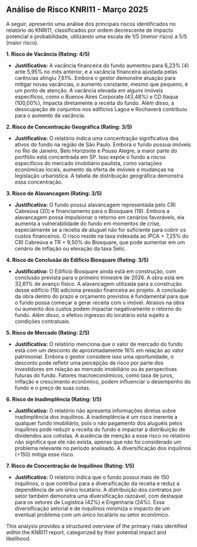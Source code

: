 ## Análise de Risco KNRI11 - Março 2025

A seguir, apresento uma análise dos principais riscos identificados no relatório do KNRI11, classificados por ordem decrescente de impacto potencial e probabilidade, utilizando uma escala de 1/5 (menor risco) a 5/5 (maior risco).

**1. Risco de Vacância (Rating: 4/5)**

*   **Justificativa:** A vacância financeira do fundo aumentou para 6,23% (4) ante 5,95% no mês anterior, e a vacância financeira ajustada pelas carências atingiu 7,61%. Embora o gestor demonstre atuação para mitigar novas vacâncias, o aumento constante, mesmo que pequeno, é um ponto de atenção. A vacância elevada em alguns imóveis específicos, como o Buenos Aires Corporate (43,48%) e CD Itaqua (100,00%), impacta diretamente a receita do fundo. Além disso, a desocupação de conjuntos nos edifícios Lagoa e Rochaverá contribuiu para o aumento da vacância.

**2. Risco de Concentração Geográfica (Rating: 3/5)**

*   **Justificativa:** O relatório indica uma concentração significativa dos ativos do fundo na região de São Paulo. Embora o fundo possua imóveis no Rio de Janeiro, Belo Horizonte e Pouso Alegre, a maior parte do portfólio está concentrada em SP. Isso expõe o fundo a riscos específicos do mercado imobiliário paulista, como variações econômicas locais, aumento da oferta de imóveis e mudanças na legislação urbanística. A tabela de distribuição geográfica demonstra essa concentração.

**3. Risco de Alavancagem (Rating: 3/5)**

*   **Justificativa:** O fundo possui alavancagem representada pelo CRI Cabreúva (20) e financiamento para o Biosquare (19). Embora a alavancagem possa impulsionar o retorno em cenários favoráveis, ela aumenta a vulnerabilidade do fundo em momentos de crise, especialmente se a receita de aluguel não for suficiente para cobrir os custos financeiros. O risco reside na taxa indexada ao IPCA + 7,25% do CRI Cabreúva e TR + 9,50% do Biosquare, que pode aumentar em um cenário de inflação ou elevação da taxa Selic.

**4. Risco de Conclusão do Edifício Biosquare (Rating: 3/5)**

*   **Justificativa:** O Edifício Biosquare ainda está em construção, com conclusão prevista para o primeiro trimestre de 2026. A obra está em 32,61% de avanço físico. A alavancagem utilizada para a construção desse edifício (19) adiciona pressão financeira ao projeto. A conclusão da obra dentro do prazo e orçamento previstos é fundamental para que o fundo possa começar a gerar receita com o imóvel. Atrasos na obra ou aumento dos custos podem impactar negativamente o retorno do fundo. Além disso, o efetivo ingresso do locatário está sujeito a condições contratuais.

**5. Risco de Mercado (Rating: 2/5)**

*   **Justificativa:** O relatório menciona que o valor de mercado do fundo está com um desconto de aproximadamente 16% em relação ao valor patrimonial. Embora o gestor considere isso uma oportunidade, o desconto pode refletir uma percepção de risco por parte dos investidores em relação ao mercado imobiliário ou às perspectivas futuras do fundo. Fatores macroeconômicos, como taxa de juros, inflação e crescimento econômico, podem influenciar o desempenho do fundo e o preço de suas cotas.

**6. Risco de Inadimplência (Rating: 1/5)**

*   **Justificativa:** O relatório não apresenta informações diretas sobre inadimplência dos inquilinos. A inadimplência é um risco inerente a qualquer fundo imobiliário, pois o não pagamento dos aluguéis pelos inquilinos pode reduzir a receita do fundo e impactar a distribuição de dividendos aos cotistas. A ausência de menção a esse risco no relatório não significa que ele não exista, apenas que não foi considerado um problema relevante no período analisado. A diversificação dos inquilinos (+150) mitiga esse risco.

**7. Risco de Concentração de Inquilinos (Rating: 1/5)**

*   **Justificativa:** O relatório indica que o fundo possui mais de 150 inquilinos, o que contribui para a diversificação da receita e reduz a dependência de um único locatário. A distribuição dos contratos por setor também demonstra uma diversificação razoável, com destaque para os setores de Logística (42%) e Engenharia (24%). Essa diversificação setorial e de inquilinos minimiza o impacto de um eventual problema com um único locatário ou setor econômico.

This analysis provides a structured overview of the primary risks identified within the KNRI11 report, categorized by their potential impact and likelihood.